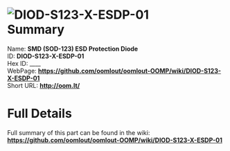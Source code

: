 
![DIOD-S123-X-ESDP-01](https://github.com/oomlout/oomlout-OOMP/blob/master/parts/DIOD-S123-X-ESDP-01/DIOD-S123-X-ESDP-01_420.jpg)   
Summary
=================
  
Name: __SMD (SOD-123) ESD Protection Diode__    
ID: __DIOD-S123-X-ESDP-01__   
Hex ID: ____   
WebPage: __https://github.com/oomlout/oomlout-OOMP/wiki/DIOD-S123-X-ESDP-01__   
Short URL: __http://oom.lt/__   

Full Details
==========================
Full summary of this part can be found in the wiki:   
__https://github.com/oomlout/oomlout-OOMP/wiki/DIOD-S123-X-ESDP-01__    

